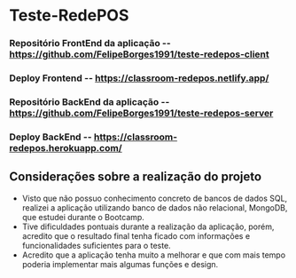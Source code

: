 # Teste-RedePOS

### Repositório FrontEnd da aplicação -- https://github.com/FelipeBorges1991/teste-redepos-client

### Deploy Frontend -- https://classroom-redepos.netlify.app/

### Repositório BackEnd da aplicação -- https://github.com/FelipeBorges1991/teste-redepos-server

### Deploy BackEnd -- https://classroom-redepos.herokuapp.com/

## Considerações sobre a realização do projeto

- Visto que não possuo conhecimento concreto de bancos de dados SQL, realizei a aplicação utilizando banco de dados não relacional, MongoDB, que estudei durante o Bootcamp.
- Tive dificuldades pontuais durante a realização da aplicação, porém, acredito que o resultado final tenha ficado com informações e funcionalidades suficientes para o teste.
- Acredito que a aplicação tenha muito a melhorar e que com mais tempo poderia implementar mais algumas funções e design.
